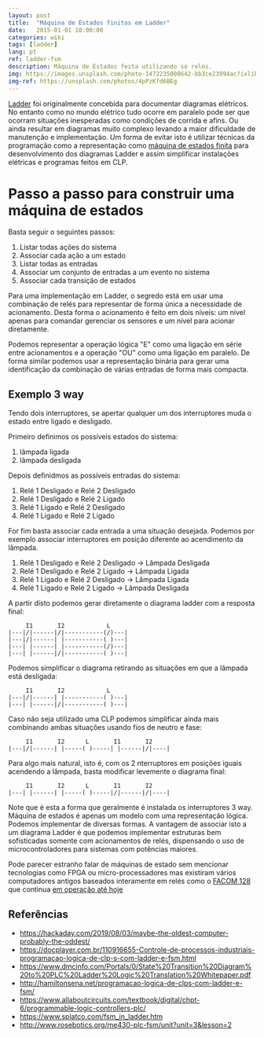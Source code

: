 ```yaml
---
layout: post
title:  "Máquina de Estados finitos em Ladder"
date:   2015-01-01 18:00:00
categories: wiki
tags: [ladder]
lang: pt
ref: ladder-fsm
description: Máquina de Estados feita utilizando só relés.
img: https://images.unsplash.com/photo-1472235008642-bb3ce23994ac?ixlib=rb-1.2.1&ixid=eyJhcHBfaWQiOjEyMDd9&auto=format&fit=crop&w=1050&q=80
img-ref: https://unsplash.com/photos/4pPzKfd6BEg
---
```


[Ladder](https://pt.wikipedia.org/wiki/Linguagem_ladder) foi originalmente concebida para documentar diagramas elétricos. No entanto como no mundo elétrico tudo ocorre em paralelo pode ser que ocorram situações inesperadas como condições de corrida e afins. Ou ainda resultar em diagramas muito complexo levando a maior dificuldade de manutenção e implementação. Um forma de evitar isto é utilizar técnicas da programação como a representação como [máquina de estados finita](https://pt.wikipedia.org/wiki/Máquina_de_estados_finita) para desenvolvimento dos diagramas Ladder e assim simplificar instalações elétricas e programas feitos em CLP.

# Passo a passo para construir uma máquina de estados 

Basta seguir o seguintes passos:

 1. Listar todas ações do sistema
 2. Associar cada ação a um estado
 3. Listar todas as entradas
 4. Associar um conjunto de entradas a um evento no sistema
 5. Associar cada transição de estados

Para uma implementação em Ladder, o segredo está em usar uma combinação de relés para representar de forma única a necessidade de acionamento. Desta forma o acionamento é feito em dois níveis: um nível apenas para comandar gerenciar os sensores e um nível para acionar diretamente.

Podemos representar a operação lógica "E" como uma ligação em série entre acionamentos e a operação "OU" como uma ligação em paralelo. De forma similar podemos usar a representação binária para gerar uma identificação da combinação de várias entradas de forma mais compacta.

## Exemplo 3 way

Tendo dois interruptores, se apertar qualquer um dos interruptores muda o estado entre ligado e desligado.

Primeiro definimos os possíveis estados do sistema:

 1. lâmpada ligada
 2. lâmpada desligada

Depois definidmos as possíveis entradas do sistema:

 1. Relé 1 Desligado e Relé 2 Desligado
 2. Relé 1 Desligado e Relé 2 Ligado
 3. Relé 1 Ligado e Relé 2 Desligado
 4. Relé 1 Ligado e Relé 2 Ligado

For fim basta associar cada entrada a uma situação desejada. Podemos por exemplo associar interruptores em posição diferente ao acendimento da lâmpada.

 1. Relé 1 Desligado e Relé 2 Desligado -> Lâmpada Desligada
 2. Relé 1 Desligado e Relé 2 Ligado -> Lâmpada Ligada
 3. Relé 1 Ligado e Relé 2 Desligado -> Lâmpada Ligada
 4. Relé 1 Ligado e Relé 2 Ligado -> Lâmpada Desligada

A partir disto podemos gerar diretamente o diagrama ladder com a resposta final:

``` 
     I1       I2            L
|---|/|------|/|-----------(/)---|
|---|/|------| |-----------( )---|
|---| |------| |-----------(/)---|
|---| |------|/|-----------( )---|
```

Podemos simplificar o diagrama retirando as situações em que a lâmpada está desligada:

```
     I1       I2            L
|---|/|------| |-----------( )---|
|---| |------|/|-----------( )---|
```

Caso não seja utilizado uma CLP podemos simplificar ainda mais combinando ambas situações usando fios de neutro e fase:

```
     I1       I2      L       I1       I2
|---|/|------| |-----( )-----| |------|/|----|
```

Para algo mais natural, isto é, com os 2 nterruptores em posições iguais acendendo a lâmpada, basta modificar levemente o diagrama final:

```
     I1       I2      L       I1       I2
|---| |------| |-----( )-----|/|------|/|----|
```

Note que é esta a forma que geralmente é instalada os interruptores 3 way. Máquina de estados é apenas um modelo com uma representação lógica. Podemos implementar de diversas formas. A vantagem de associar isto a um diagrama Ladder é que podemos implementar estruturas bem sofisticadas somente com acionamentos de relés, dispensando o uso de microcontroladores para sistemas com potências maiores.

Pode parecer estranho falar de máquinas de estado sem mencionar tecnologias como FPGA ou micro-processadores mas existiram vários computadores antigos baseados interamente em relés como o [FACOM 128](http://museum.ipsj.or.jp/en/computer/dawn/0012.html) que continua [em operação até hoje](https://canaltech.com.br/infra/tecnico-mantem-computador-criado-em-1959-funcionando-perfeitamente-145777/)

## Referências

 * https://hackaday.com/2019/08/03/maybe-the-oldest-computer-probably-the-oddest/
 * https://docplayer.com.br/110916655-Controle-de-processos-industriais-programacao-logica-de-clp-s-com-ladder-e-fsm.html
 * https://www.dmcinfo.com/Portals/0/State%20Transition%20Diagram%20to%20PLC%20Ladder%20Logic%20Translation%20Whitepaper.pdf
 * http://hamiltonsena.net/programacao-logica-de-clps-com-ladder-e-fsm/
 * https://www.allaboutcircuits.com/textbook/digital/chpt-6/programmable-logic-controllers-plc/
 * https://www.splatco.com/fsm_in_ladder.htm
 * http://www.rosebotics.org/me430-plc-fsm/unit?unit=3&lesson=2
